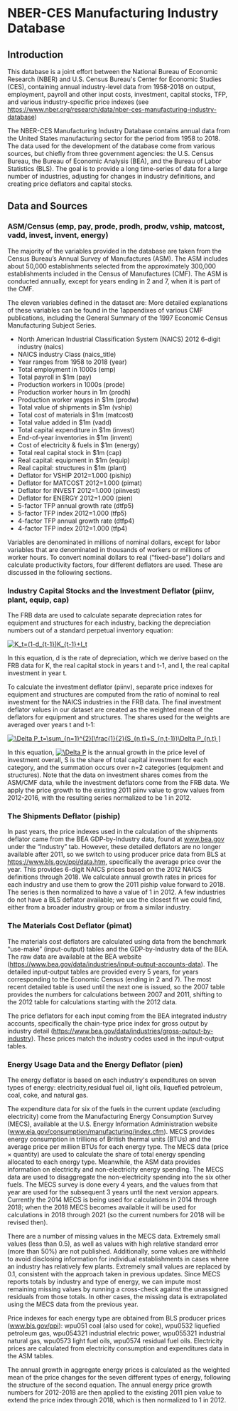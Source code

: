 # NBER-CES Manufacturing Industry Database

## Introduction
This database is a joint effort between the National Bureau of Economic Research (NBER) and U.S. Census Bureau's Center for Economic Studies (CES), containing annual industry-level data from 1958-2018 on output, employment, payroll and other input costs, investment, capital stocks, TFP, and various industry-specific price indexes (see https://www.nber.org/research/data/nber-ces-manufacturing-industry-database)

The NBER-CES Manufacturing Industry Database contains annual data from the United States manufacturing sector for the period from 1958 to 2018. The data used for the development of the database come from various sources, but chiefly from three government agencies: the U.S. Census Bureau, the Bureau of Economic Analysis (BEA), and the Bureau of Labor Statistics (BLS). The goal is to provide a long time-series of data for a large number of industries, adjusting for changes in industry definitions, and creating price deflators and capital stocks.

## Data and Sources

### ASM/Census (emp, pay, prode, prodh, prodw, vship, matcost, vadd, invest, invent, energy)
The majority of the variables provided in the database are taken from the Census Bureau’s Annual Survey of Manufactures (ASM). The ASM includes about 50,000 establishments selected from the approximately 300,000 establishments included in the Census of Manufactures (CMF). The ASM is conducted annually, except for years ending in 2 and 7, when it is part of the CMF.

The eleven variables defined in the dataset are:
More detailed explanations of these variables can be found in the
1appendixes of various CMF publications, including the General Summary of the 1997 Economic Census
Manufacturing Subject Series.

- North American Industrial Classification System (NAICS) 2012 6-digit industry (naics)
- NAICS industry Class (naics_title)
- Year ranges from 1958 to 2018 (year) 
- Total employment in 1000s (emp)
- Total payroll in $1m (pay)
- Production workers in 1000s (prode)
- Production worker hours in 1m (prodh)
- Production worker wages in $1m (prodw)
- Total value of shipments in $1m (vship)
- Total cost of materials in $1m (matcost)
- Total value added in $1m (vadd)
- Total capital expenditure in $1m (invest)
- End-of-year inventories in $1m (invent)
- Cost of electricity & fuels in $1m (energy)
- Total real capital stock in $1m (cap)
- Real capital: equipment in $1m (equip)
- Real capital: structures in $1m (plant)
- Deflator for VSHIP 2012=1.000 (piship)
- Deflator for MATCOST 2012=1.000 (pimat)
- Deflator for INVEST 2012=1.000 (piinvest)
- Deflator for ENERGY 2012=1.000 (pien)
- 5-factor TFP annual growth rate (dtfp5)
- 5-factor TFP index 2012=1.000 (tfp5)
- 4-factor TFP annual growth rate (dtfp4)
- 4-factor TFP index 2012=1.000 (tfp4)

Variables are denominated in millions of nominal dollars, except for labor variables that are denominated in thousands of workers or millions of worker hours. To convert nominal dollars to real (“fixed-base”) dollars and calculate productivity factors, four different deflators are used. These are discussed in the following sections.

### Industry Capital Stocks and the Investment Deflator (piinv, plant, equip, cap)
The FRB data are used to calculate separate depreciation rates for equipment and structures for each industry, backing the depreciation numbers out of a standard perpetual inventory equation:

<a href="https://www.codecogs.com/eqnedit.php?latex=K_t=(1-d_{t-1})K_{t-1}&plus;I_t" target="_blank"><img src="https://latex.codecogs.com/gif.latex?K_t=(1-d_{t-1})K_{t-1}&plus;I_t" title="K_t=(1-d_{t-1})K_{t-1}+I_t" /></a>

In this equation, d is the rate of depreciation, which we derive based on the FRB data for K, the real capital stock in years t and t-1, and I, the real capital investment in year t.

To calculate the investment deflator (piinv), separate price indexes for equipment and structures are computed from the ratio of nominal to real investment for the NAICS industries in the FRB data. The final investment deflator values in our dataset are created as the weighted mean of the deflators for equipment and structures. The shares used for the weights are averaged over years t and t-1:

<a href="https://www.codecogs.com/eqnedit.php?latex=\Delta&space;P_t=\sum_{n=1}^{2}[\frac{1}{2}(S_{n,t}&plus;S_{n,t-1})\Delta&space;P_{n,t}&space;]" target="_blank"><img src="https://latex.codecogs.com/gif.latex?\Delta&space;P_t=\sum_{n=1}^{2}[\frac{1}{2}(S_{n,t}&plus;S_{n,t-1})\Delta&space;P_{n,t}&space;]" title="\Delta P_t=\sum_{n=1}^{2}[\frac{1}{2}(S_{n,t}+S_{n,t-1})\Delta P_{n,t} ]" /></a>

In this equation, <a href="https://www.codecogs.com/eqnedit.php?latex=\Delta&space;P" target="_blank"><img src="https://latex.codecogs.com/gif.latex?\Delta&space;P" title="\Delta P" /></a> is the annual growth in the price level of investment overall, S is the share of total capital investment for each category, and the summation occurs over n=2 categories (equipment and structures). Note that the data on investment shares comes from the ASM/CMF data, while the investment deflators come from the FRB data. We apply the price growth to the existing 2011 piinv value to grow values from 2012-2016, with the resulting series normalized to be 1 in 2012.

### The Shipments Deflator (piship)
In past years, the price indexes used in the calculation of the shipments deflator came from the BEA GDP-by-Industry data, found at www.bea.gov under the “Industry” tab. However, these detailed deflators are no longer available after 2011, so we switch to using producer price data from BLS at https://www.bls.gov/ppi/data.htm, specifically the average price over the year. This provides 6-digit NAICS prices based on the 2012 NAICS definitions through 2018. We calculate annual growth rates in prices for each industry and use them to grow the 2011 piship value forward to 2018. The series is then normalized to have a value of 1 in 2012. A few industries do not have a BLS deflator available; we use the closest fit we could find, either from a broader industry group or from a similar industry.

### The Materials Cost Deflator (pimat)
The materials cost deflators are calculated using data from the benchmark “use-make” (input-output) tables and the GDP-by-Industry data of the BEA. The raw data are available at the BEA website (https://www.bea.gov/data/industries/input-output-accounts-data). The detailed input-output tables are provided every 5 years, for years corresponding to the Economic Census (ending in 2 and 7). The most recent detailed table is used until the next one is issued, so the 2007 table provides the numbers for calculations between 2007 and 2011, shifting to the 2012 table for calculations starting with the 2012 data.

The price deflators for each input coming from the BEA integrated industry accounts, specifically the chain-type price index for gross output by industry detail (https://www.bea.gov/data/industries/gross-output-by-industry). These prices match the industry codes used in the input-output tables.

### Energy Usage Data and the Energy Deflator (pien)
The energy deflator is based on each industry's expenditures on seven types of energy: electricity,residual fuel oil, light oils, liquefied petroleum, coal, coke, and natural gas. 

The expenditure data for six of the fuels in the current update (excluding electricity) come from the Manufacturing Energy Consumption Survey (MECS), available at the U.S. Energy Information Administration website (www.eia.gov/consumption/manufacturing/index.cfm). MECS provides energy consumption in trillions of British thermal units (BTUs) and the average price per million BTUs for each energy type. The MECS data (price × quantity) are used to calculate the share of total energy spending allocated to each energy type. Meanwhile, the ASM data provides information on electricity and non-electricity energy spending. The MECS data are used to disaggregate the non-electricity spending into the six other fuels. The MECS survey is done every 4 years, and the values from that year are used for the subsequent 3 years until the next version appears. Currently the 2014 MECS is being used for calculations in 2014 through 2018; when the 2018 MECS becomes available it will be used for calculations in 2018 through 2021 (so the current numbers for 2018 will be revised then).

There are a number of missing values in the MECS data. Extremely small values (less than 0.5), as well as values with high relative standard error (more than 50%) are not published. Additionally, some values are withheld to avoid disclosing information for individual establishments in cases where an industry has relatively few plants. Extremely small values are replaced by 0.1, consistent with the approach taken in previous updates. Since MECS reports totals by industry and type of energy, we can impute most remaining missing values by running a cross-check against the unassigned residuals from those totals. In other cases, the missing data is extrapolated using the MECS data from the previous year.

Price indexes for each energy type are obtained from BLS producer prices (www.bls.gov/ppi): wpu051 coal (also used for coke), wpu0532 liquefied petroleum gas, wpu054321 industrial electric power, wpu055321 industrial natural gas, wpu0573 light fuel oils, wpu0574 residual fuel oils. Electricity prices are calculated from electricity consumption and expenditures data in the ASM tables.

The annual growth in aggregate energy prices is calculated as the weighted mean of the price changes for the seven different types of energy, following the structure of the second equation. The annual energy price growth numbers for 2012-2018 are then applied to the existing 2011 pien value to extend the price index through 2018, which is then normalized to 1 in 2012.
